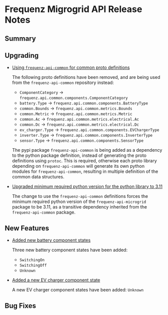 # Frequenz Migrogrid API Release Notes

## Summary

<!-- Here goes a general summary of what this release is about -->

## Upgrading

* [Using `frequenz-api-common` for common proto definitions](https://github.com/frequenz-floss/frequenz-api-microgrid/pull/57)

  The following proto definitions have been removed, and are being used from the
  `frequenz-api-common` repository instead:
  * `ComponentCategory` -> `frequenz.api.common.components.ComponentCategory`
  * `battery.Type` -> `frequenz.api.common.components.BatteryType`
  * `common.Bounds` -> `frequenz.api.common.metrics.Bounds`
  * `common.Metric` -> `frequenz.api.common.metrics.Metric`
  * `common.Ac` -> `frequenz.api.common.metrics.electrical.Ac`
  * `common.Dc` -> `frequenz.api.common.metrics.electrical.Dc`
  * `ev_charger.Type` -> `frequenz.api.common.components.EVChargerType`
  * `inverter.Type` -> `frequenz.api.common.components.InverterType`
  * `sensor.Type` -> `frequenz.api.common.components.SensorType`

  The pypi package `frequenz-api-common` is being added as a dependency to the
  python package definition, instead of generating the proto definitions using
  `protoc`. This is required, otherwise each proto library depending on
  `frequenz-api-common` will generate its own python modules for
  `frequenz-api-common`, resulting in multiple definition of the common data
  structures.

* [Upgraded minimum required python version for the python library to 3.11](https://github.com/frequenz-floss/frequenz-api-microgrid/pull/57)

  The change to use the `frequenz-api-common` definitions forces the minimum
  required python version of the `frequenz-api-microgrid` package to be 3.11,
  as a transitive dependency inherited from the `frequenz-api-common` package.

## New Features

* [Added new battery component states](https://github.com/frequenz-floss/frequenz-api-microgrid/pull/59)

  Three new battery component states have been added:
  * `SwitchingOn`
  * `SwitchingOff`
  * `Unknown`

* [Added a new EV charger component state](https://github.com/frequenz-floss/frequenz-api-microgrid/pull/59)

  A new EV charger component states have been added: `Unknown`

## Bug Fixes

<!-- Here goes notable bug fixes that are worth a special mention or explanation -->
